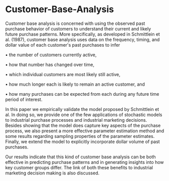 # Customer-Base-Analysis

Customer base analysis is concerned with using the observed past purchase behavior of customers to understand their current and likely future purchase patterns. More specifically, as developed in Schmittlein et al. (1987), customer base analysis uses data on the frequency, timing, and dollar value of each customer's past purchases to infer

• the number of customers currently active,

• how that number has changed over time,

• which individual customers are most likely still active,

• how much longer each is likely to remain an active customer, and

• how many purchases can be expected from each during any future time period of interest.

In this paper we empirically validate the model proposed by Schmittlein et al. In doing so, we provide one of the few applications of stochastic models to industrial purchase processes and industrial marketing decisions. Besides showing that the model does capture key aspects of the purchase process, we also present a more effective parameter estimation method and some results regarding sampling properties of the parameter estimates. Finally, we extend the model to explicitly incorporate dollar volume of past purchases.

Our results indicate that this kind of customer base analysis can be both effective in predicting purchase patterns and in generating insights into how key customer groups differ. The link of both these benefits to industrial marketing decision making is also discussed.
